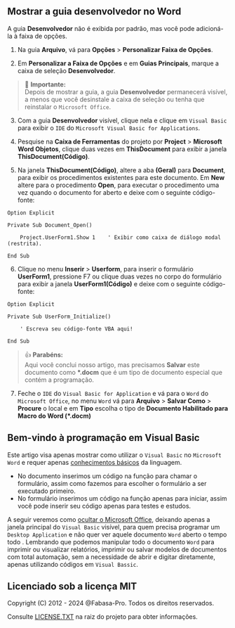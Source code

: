 ## Mostrar a guia desenvolvedor no Word

A guia **Desenvolvedor** não é exibida por padrão, mas você pode adicioná-la à faixa de opções.

1. Na guia **Arquivo**, vá para **Opções** > **Personalizar Faixa de Opções**.

2. Em **Personalizar a Faixa de Opções** e em **Guias Principais**, marque a caixa de seleção **Desenvolvedor**.

> :bell: **Importante:** <br>Depois de mostrar a guia, a guia **Desenvolvedor** permanecerá visível, a menos que você desinstale a caixa de seleção ou tenha que reinstalar o `Microsoft Office`.

3. Com a guia **Desenvolvedor** visível, clique nela e clique em `Visual Basic` para exibir o `IDE` do `Microsoft Visual Basic for Applications`.

4. Pesquise na **Caixa de Ferramentas** do projeto por **Project** > **Microsoft Word Objetos**, clique duas vezes em **ThisDocument** para exibir a janela **ThisDocument(Código)**.

5. Na janela **ThisDocument(Código)**, altere a aba **(Geral)** para **Document**, para exibir os procedimentos existentes para este documento. Em **New** altere para o procedimento **Open**, para executar o procedimento uma vez quando o documento for aberto e deixe com o seguinte código-fonte:

```VBA
Option Explicit

Private Sub Document_Open()

    Project.UserForm1.Show 1    ' Exibir como caixa de diálogo modal (restrita).
    
End Sub
```

6. Clique no menu **Inserir** > **Userform**, para inserir o formulário **UserForm1**, pressione F7 ou clique duas vezes no corpo do formulário para exibir a janela **UserForm1(Código)** e deixe com o seguinte código-fonte:

```VBA
Option Explicit

Private Sub UserForm_Initialize()

    ' Escreva seu código-fonte VBA aqui!
    
End Sub
```

> :+1: **Parabéns:** <br>Aqui você conclui nosso artigo, mas precisamos **Salvar** este documento como __*.docm__ que é um tipo de documento especial que contém a programação.

7. Feche o `IDE` do `Visual Basic for Application` e vá para o `Word` do `Microsoft Office`, no menu `Word` vá para **Arquivo** > **Salvar Como** > **Procure** o local e em **Tipo** escolha o tipo de __Documento Habilitado para Macro do Word (*.docm)__

## Bem-vindo à programação em Visual Basic

Este artigo visa apenas mostrar como utilizar o `Visual Basic` no `Microsoft Word` e requer apenas [conhecimentos básicos](https://learn.microsoft.com/pt-br/office/vba/library-reference/concepts/getting-started-with-vba-in-office) da linguagem.

* No documento inserimos um código na função para chamar o formulário, assim como fazemos para escolher o formulário a ser executado primeiro.
* No formulário inserimos um código na função apenas para iniciar, assim você pode inserir seu código apenas para testes e estudos.

A seguir veremos como [ocultar o Microsoft Office](https://github.com/fabasa-pro/vba02hideapplication), deixando apenas a janela principal do `Visual Basic` visível, para quem precisa programar um `Desktop Application` e não quer ver aquele documento `Word` aberto o tempo todo . Lembrando que podemos manipular todo o documento `Word` para imprimir ou visualizar relatórios, imprimir ou salvar modelos de documentos com total automação, sem a necessidade de abrir e digitar diretamente, apenas utilizando códigos em `Visual Bassic`.

## Licenciado sob a licença MIT

Copyright (C) 2012 - 2024 @Fabasa-Pro. Todos os direitos reservados.

Consulte [LICENSE.TXT](https://github.com/fabasa-pro/vba01userform/blob/main/LICENSE.TXT) na raiz do projeto para obter informações.
